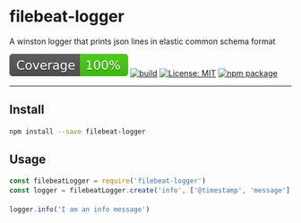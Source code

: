 # filebeat-logger
A winston logger that prints json lines in elastic common schema format

[![coverage](coverage/badge.svg)](https://npmjs.org/package/filebeat-logger)
[![build](https://github.com/firecow/node-filebeat-logger/workflows/build/badge.svg)](https://npmjs.org/package/filebeat-logger)
[![License: MIT](https://img.shields.io/badge/License-MIT-yellow.svg)](https://npmjs.org/package/filebeat-logger)
[![npm package](https://badge.fury.io/js/filebeat-logger.svg)](https://npmjs.org/package/filebeat-logger)

---

## Install
```sh
npm install --save filebeat-logger
```

## Usage
```js
const filebeatLogger = require('filebeat-logger')
const logger = filebeatLogger.create('info', ['@timestamp', 'message'], ['error', 'warn']);

logger.info('I am an info message')
```
